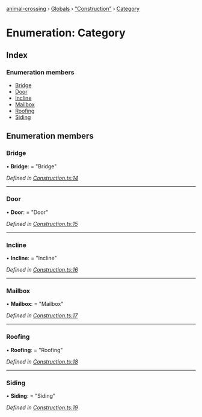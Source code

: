 [animal-crossing](../README.md) › [Globals](../globals.md) › ["Construction"](../modules/_construction_.md) › [Category](_construction_.category.md)

# Enumeration: Category

## Index

### Enumeration members

* [Bridge](_construction_.category.md#bridge)
* [Door](_construction_.category.md#door)
* [Incline](_construction_.category.md#incline)
* [Mailbox](_construction_.category.md#mailbox)
* [Roofing](_construction_.category.md#roofing)
* [Siding](_construction_.category.md#siding)

## Enumeration members

###  Bridge

• **Bridge**: = "Bridge"

*Defined in [Construction.ts:14](https://github.com/Norviah/animal-crossing/blob/26c21f5/module/types/Construction.ts#L14)*

___

###  Door

• **Door**: = "Door"

*Defined in [Construction.ts:15](https://github.com/Norviah/animal-crossing/blob/26c21f5/module/types/Construction.ts#L15)*

___

###  Incline

• **Incline**: = "Incline"

*Defined in [Construction.ts:16](https://github.com/Norviah/animal-crossing/blob/26c21f5/module/types/Construction.ts#L16)*

___

###  Mailbox

• **Mailbox**: = "Mailbox"

*Defined in [Construction.ts:17](https://github.com/Norviah/animal-crossing/blob/26c21f5/module/types/Construction.ts#L17)*

___

###  Roofing

• **Roofing**: = "Roofing"

*Defined in [Construction.ts:18](https://github.com/Norviah/animal-crossing/blob/26c21f5/module/types/Construction.ts#L18)*

___

###  Siding

• **Siding**: = "Siding"

*Defined in [Construction.ts:19](https://github.com/Norviah/animal-crossing/blob/26c21f5/module/types/Construction.ts#L19)*
